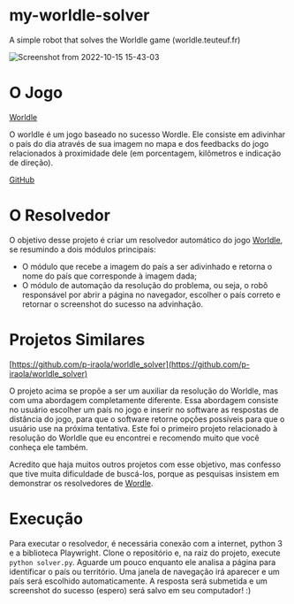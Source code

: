 # my-worldle-solver
A simple robot that solves the Worldle game (worldle.teuteuf.fr)

![Screenshot from 2022-10-15 15-43-03](https://user-images.githubusercontent.com/48096245/196002988-91a085a2-023e-4984-a87e-c6ac2ed6816e.png)


# O Jogo

[Worldle](https://worldle.teuteuf.fr/)

O worldle é um jogo baseado no sucesso Wordle. Ele consiste em adivinhar o país do dia através de sua imagem no mapa e dos feedbacks do jogo relacionados à proximidade dele (em porcentagem, kilômetros e indicação de direção). 

[GitHub](https://github.com/teuteuf/worldle)

# O Resolvedor

O objetivo desse projeto é criar um resolvedor automático do jogo [Worldle](https://worldle.teuteuf.fr/), se resumindo a dois módulos principais:

- O módulo que recebe a imagem do país a ser adivinhado e retorna o nome do país que corresponde à imagem dada;
- O módulo de automação da resolução do problema, ou seja, o robô responsável por abrir a página no navegador, escolher o país correto e retornar o screenshot do sucesso na advinhação.

# Projetos Similares

[https://github.com/p-iraola/worldle_solver](https://github.com/p-iraola/worldle_solver)

O projeto acima se propõe a ser um auxiliar da resolução do Worldle, mas com uma abordagem completamente diferente. Essa abordagem consiste no usuário escolher um país no jogo e inserir no software as respostas de distância do jogo, para que o software retorne opções possíveis para que o usuário use na próxima tentativa. Este foi o primeiro projeto relacionado à resolução do Worldle que eu encontrei e recomendo muito que você conheça ele também.

Acredito que haja muitos outros projetos com esse objetivo, mas confesso que tive muita dificuldade de buscá-los, porque as pesquisas insistem em demonstrar os resolvedores de [Wordle](https://www.nytimes.com/games/wordle/index.html).

# Execução

Para executar o resolvedor, é necessária conexão com a internet, python 3 e a biblioteca Playwright. Clone o repositório e, na raiz do projeto, execute `python solver.py`. Aguarde um pouco enquanto ele analisa a página para identificar o país ou território. Uma janela de navegação irá aparecer e um país será escolhido automaticamente. A resposta será submetida e um screenshot do sucesso (espero) será salvo em seu computador! :)

